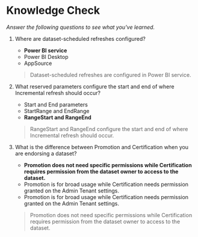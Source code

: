 # Knowledge Check
*Answer the following questions to see what you've learned.*


1. Where are dataset-scheduled refreshes configured?
    * **Power BI service**
    * Power BI Desktop
    * AppSource
    >Dataset-scheduled refreshes are configured in Power BI service.

2. What reserved parameters configure the start and end of where Incremental refresh should occur?
    * Start and End parameters
    * StartRange and EndRange
    * **RangeStart and RangeEnd**
    >RangeStart and RangeEnd configure the start and end of where Incremental refresh should occur.

3.  What is the difference between Promotion and Certification when you are endorsing a dataset?
    * **Promotion does not need specific permissions while Certification requires permission from the dataset owner to access to the dataset.**
    * Promotion is for broad usage while Certification needs permission granted on the Admin Tenant settings.
    * Promotion is for broad usage while Certification needs permission granted on the Admin Tenant settings.
    >Promotion does not need specific permissions while Certification requires permission from the dataset owner to access to the dataset.
